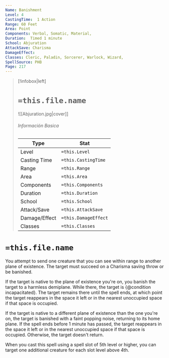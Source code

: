 ```yaml
---
Name: Banishment
Level: 4
CastingTime:  1 Action 
Range: 60 Feet
Area: Point
Components: Verbal, Somatic, Material, 
Duration:  Timed 1 minute
School: Abjuration
AttackSave: Charisma
DamageEffect: 
Classes: Cleric, Paladin, Sorcerer, Warlock, Wizard, 
SpellSource: PHB
Page: 217
---
```


>[!infobox|left]
># `=this.file.name`
>![[Abjuration.jpg|cover]]
> ###### Información Basica
> Type |  Stat |
> ---|---|
> Level | `=this.Level` |
> Casting Time | `=this.CastingTime` |
> Range | `=this.Range` |
> Area | `=this.Area` |
> Components | `=this.Components` |
> Duration | `=this.Duration` |
> School | `=this.School` |
> Attack/Save | `=this.AttackSave` |
> Damage/Effect | `=this.DamageEffect` |
> Classes | `=this.Classes` |

# `=this.file.name`
You attempt to send one creature that you can see within range to another plane of existence. The target must succeed on a Charisma saving throw or be banished.

If the target is native to the plane of existence you&#x27;re on, you banish the target to a harmless demiplane. While there, the target is {@condition incapacitated}. The target remains there until the spell ends, at which point the target reappears in the space it left or in the nearest unoccupied space if that space is occupied.

If the target is native to a different plane of existence than the one you&#x27;re on, the target is banished with a faint popping noise, returning to its home plane. If the spell ends before 1 minute has passed, the target reappears in the space it left or in the nearest unoccupied space if that space is occupied. Otherwise, the target doesn&#x27;t return.



 


 


 


When you cast this spell using a spell slot of 5th level or higher, you can target one additional creature for each slot level above 4th. 